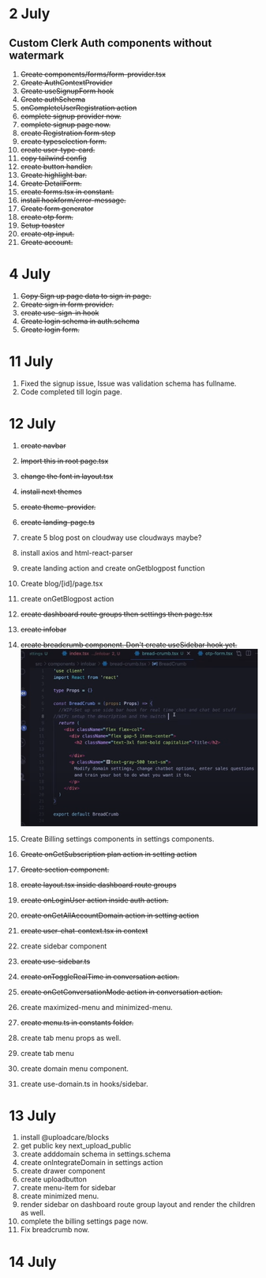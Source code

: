 # 2 July

## Custom Clerk Auth components without watermark

1. ~~Create components/forms/form-provider.tsx~~
2. ~~Create AuthContextProvider~~
3. ~~Create useSignupForm hook~~
4. ~~Create authSchema~~
5. ~~onCompleteUserRegistration action~~
6. ~~complete signup provider now.~~
7. ~~complete signup page now.~~
8. ~~create Registration form step~~
9. ~~create typeselection form.~~
10. ~~create user-type-card.~~
11. ~~copy tailwind config~~
12. ~~create button handler.~~
13. ~~Create highlight bar.~~
14. ~~Create DetailForm.~~
15. ~~create forms.tsx in constant.~~
16. ~~install hookform/error-message.~~
17. ~~Create form generator~~
18. ~~create otp form.~~
19. ~~Setup toaster~~
20. ~~create otp input.~~
21. ~~Create account.~~

# 4 July

1. ~~Copy Sign up page data to sign in page.~~
2. ~~Create sign in form provider.~~
3. ~~create use-sign-in hook~~
4. ~~Create login schema in auth.schema~~
5. ~~Create login form.~~

# 11 July

1. Fixed the signup issue, Issue was validation schema has fullname.
2. Code completed till login page.

# 12 July

1. ~~create navbar~~
2. ~~Import this in root page.tsx~~
3. ~~change the font in layout.tsx~~
4. ~~install next themes~~
5. ~~create theme-provider.~~
6. ~~create landing-page.ts~~

7. create 5 blog post on cloudway use cloudways maybe?
8. install axios and html-react-parser
9. create landing action and create onGetblogpost function
10. Create blog/[id]/page.tsx
11. create onGetBlogpost action

12. ~~create dashboard route groups then settings then page.tsx~~
13. ~~create infobar~~
14. ~~create breadcrumb component. Don't create useSidebar hook yet.~~
    ![alt text](image.png)
15. Create Billing settings components in settings components.
16. ~~Create onGetSubscription plan action in setting action~~
17. ~~Create section component.~~
18. ~~create layout.tsx inside dashboard route groups~~
19. ~~create onLoginUser action inside auth action.~~
20. ~~create onGetAllAccountDomain action in setting action~~
21. ~~create user-chat-context.tsx in context~~
22. create sidebar component
23. ~~create use-sidebar.ts~~
24. ~~create onToggleRealTime in conversation action.~~
25. ~~create onGetConversationMode action in conversation action.~~
26. create maximized-menu and minimized-menu.
27. ~~create menu.ts in constants folder.~~
28. create tab menu props as well.
29. create tab menu
30. create domain menu component.
31. create use-domain.ts in hooks/sidebar.

# 13 July

1. install @uploadcare/blocks
2. get public key next_upload_public
3. create adddomain schema in settings.schema
4. create onIntegrateDomain in settings action
5. create drawer component
6. create uploadbutton
7. create menu-item for sidebar
8. create minimized menu.
9. render sidebar on dashboard route group layout and render the children as well.
10. complete the billing settings page now.
11. Fix breadcrumb now.

# 14 July
